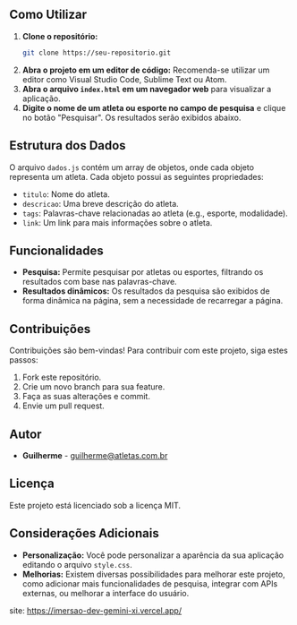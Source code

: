 ## Como Utilizar

1. **Clone o repositório:**
   ```bash
   git clone https://seu-repositorio.git
   ```
2. **Abra o projeto em um editor de código:** Recomenda-se utilizar um editor como Visual Studio Code, Sublime Text ou Atom.
3. **Abra o arquivo `index.html` em um navegador web** para visualizar a aplicação.
4. **Digite o nome de um atleta ou esporte no campo de pesquisa** e clique no botão "Pesquisar". Os resultados serão exibidos abaixo.

## Estrutura dos Dados

O arquivo `dados.js` contém um array de objetos, onde cada objeto representa um atleta. Cada objeto possui as seguintes propriedades:

* `titulo`: Nome do atleta.
* `descricao`: Uma breve descrição do atleta.
* `tags`: Palavras-chave relacionadas ao atleta (e.g., esporte, modalidade).
* `link`: Um link para mais informações sobre o atleta.

## Funcionalidades

* **Pesquisa:** Permite pesquisar por atletas ou esportes, filtrando os resultados com base nas palavras-chave.
* **Resultados dinâmicos:** Os resultados da pesquisa são exibidos de forma dinâmica na página, sem a necessidade de recarregar a página.

## Contribuições

Contribuições são bem-vindas! Para contribuir com este projeto, siga estes passos:

1. Fork este repositório.
2. Crie um novo branch para sua feature.
3. Faça as suas alterações e commit.
4. Envie um pull request.

## Autor

* **Guilherme** - guilherme@atletas.com.br

## Licença

Este projeto está licenciado sob a licença MIT.

## Considerações Adicionais

* **Personalização:** Você pode personalizar a aparência da sua aplicação editando o arquivo `style.css`.
* **Melhorias:** Existem diversas possibilidades para melhorar este projeto, como adicionar mais funcionalidades de pesquisa, integrar com APIs externas, ou melhorar a interface do usuário.

site: https://imersao-dev-gemini-xi.vercel.app/
